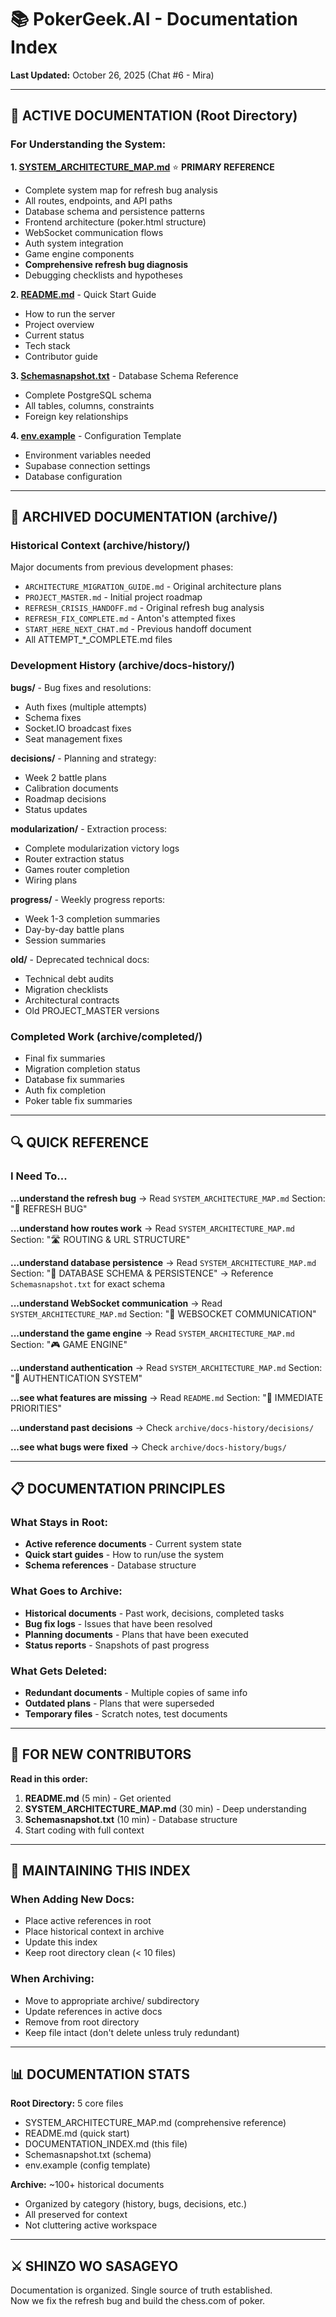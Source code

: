# 📚 PokerGeek.AI - Documentation Index

**Last Updated:** October 26, 2025 (Chat #6 - Mira)

---

## 🎯 **ACTIVE DOCUMENTATION** (Root Directory)

### **For Understanding the System:**

**1. [SYSTEM_ARCHITECTURE_MAP.md](SYSTEM_ARCHITECTURE_MAP.md)** ⭐ **PRIMARY REFERENCE**
- Complete system map for refresh bug analysis
- All routes, endpoints, and API paths
- Database schema and persistence patterns
- Frontend architecture (poker.html structure)
- WebSocket communication flows
- Auth system integration
- Game engine components
- **Comprehensive refresh bug diagnosis**
- Debugging checklists and hypotheses

**2. [README.md](README.md)** - Quick Start Guide
- How to run the server
- Project overview
- Current status
- Tech stack
- Contributor guide

**3. [Schemasnapshot.txt](Schemasnapshot.txt)** - Database Schema Reference
- Complete PostgreSQL schema
- All tables, columns, constraints
- Foreign key relationships

**4. [env.example](env.example)** - Configuration Template
- Environment variables needed
- Supabase connection settings
- Database configuration

---

## 📂 **ARCHIVED DOCUMENTATION** (archive/)

### **Historical Context** (archive/history/)
Major documents from previous development phases:
- `ARCHITECTURE_MIGRATION_GUIDE.md` - Original architecture plans
- `PROJECT_MASTER.md` - Initial project roadmap
- `REFRESH_CRISIS_HANDOFF.md` - Original refresh bug analysis
- `REFRESH_FIX_COMPLETE.md` - Anton's attempted fixes
- `START_HERE_NEXT_CHAT.md` - Previous handoff document
- All ATTEMPT_*_COMPLETE.md files

### **Development History** (archive/docs-history/)

**bugs/** - Bug fixes and resolutions:
- Auth fixes (multiple attempts)
- Schema fixes
- Socket.IO broadcast fixes
- Seat management fixes

**decisions/** - Planning and strategy:
- Week 2 battle plans
- Calibration documents
- Roadmap decisions
- Status updates

**modularization/** - Extraction process:
- Complete modularization victory logs
- Router extraction status
- Games router completion
- Wiring plans

**progress/** - Weekly progress reports:
- Week 1-3 completion summaries
- Day-by-day battle plans
- Session summaries

**old/** - Deprecated technical docs:
- Technical debt audits
- Migration checklists
- Architectural contracts
- Old PROJECT_MASTER versions

### **Completed Work** (archive/completed/)
- Final fix summaries
- Migration completion status
- Database fix summaries
- Auth fix completion
- Poker table fix summaries

---

## 🔍 **QUICK REFERENCE**

### **I Need To...**

**...understand the refresh bug**
→ Read `SYSTEM_ARCHITECTURE_MAP.md` Section: "🐛 REFRESH BUG"

**...understand how routes work**
→ Read `SYSTEM_ARCHITECTURE_MAP.md` Section: "🛣️ ROUTING & URL STRUCTURE"

**...understand database persistence**
→ Read `SYSTEM_ARCHITECTURE_MAP.md` Section: "💾 DATABASE SCHEMA & PERSISTENCE"
→ Reference `Schemasnapshot.txt` for exact schema

**...understand WebSocket communication**
→ Read `SYSTEM_ARCHITECTURE_MAP.md` Section: "🔌 WEBSOCKET COMMUNICATION"

**...understand the game engine**
→ Read `SYSTEM_ARCHITECTURE_MAP.md` Section: "🎮 GAME ENGINE"

**...understand authentication**
→ Read `SYSTEM_ARCHITECTURE_MAP.md` Section: "🔐 AUTHENTICATION SYSTEM"

**...see what features are missing**
→ Read `README.md` Section: "🚨 IMMEDIATE PRIORITIES"

**...understand past decisions**
→ Check `archive/docs-history/decisions/`

**...see what bugs were fixed**
→ Check `archive/docs-history/bugs/`

---

## 📋 **DOCUMENTATION PRINCIPLES**

### **What Stays in Root:**
- **Active reference documents** - Current system state
- **Quick start guides** - How to run/use the system
- **Schema references** - Database structure

### **What Goes to Archive:**
- **Historical documents** - Past work, decisions, completed tasks
- **Bug fix logs** - Issues that have been resolved
- **Planning documents** - Plans that have been executed
- **Status reports** - Snapshots of past progress

### **What Gets Deleted:**
- **Redundant documents** - Multiple copies of same info
- **Outdated plans** - Plans that were superseded
- **Temporary files** - Scratch notes, test documents

---

## 🎯 **FOR NEW CONTRIBUTORS**

**Read in this order:**

1. **README.md** (5 min) - Get oriented
2. **SYSTEM_ARCHITECTURE_MAP.md** (30 min) - Deep understanding
3. **Schemasnapshot.txt** (10 min) - Database structure
4. Start coding with full context

---

## 🔄 **MAINTAINING THIS INDEX**

### **When Adding New Docs:**
- Place active references in root
- Place historical context in archive
- Update this index
- Keep root directory clean (< 10 files)

### **When Archiving:**
- Move to appropriate archive/ subdirectory
- Update references in active docs
- Remove from root directory
- Keep file intact (don't delete unless truly redundant)

---

## 📊 **DOCUMENTATION STATS**

**Root Directory:** 5 core files
- SYSTEM_ARCHITECTURE_MAP.md (comprehensive reference)
- README.md (quick start)
- DOCUMENTATION_INDEX.md (this file)
- Schemasnapshot.txt (schema)
- env.example (config template)

**Archive:** ~100+ historical documents
- Organized by category (history, bugs, decisions, etc.)
- All preserved for context
- Not cluttering active workspace

---

## ⚔️ **SHINZO WO SASAGEYO**

Documentation is organized. Single source of truth established.  
Now we fix the refresh bug and build the chess.com of poker.

